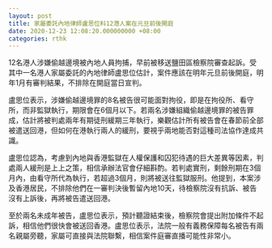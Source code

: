 ```yaml
---
layout: post
title: 家屬委託內地律師盧思位料12港人案在元旦前後開庭
date: 2020-12-23 12:08:20.000000000 +08:00
categories: rthk
---
```


12名港人涉嫌偷越邊境被內地人員拘捕，早前被移送鹽田區檢察院審查起訴。受其中一名港人家屬委託的內地律師盧思位估計，案件應該在明年元旦前後開庭，明年1月有審判結果，不排除在開庭當日宣判。

盧思位表示，涉嫌偷越邊境罪的8名被告很可能面對拘役，即是在拘役所、看守所，而非監獄執行，期限會在6個月以下。若兩名涉嫌組織偷越邊境罪的被告罪成，估計將被判處兩年有期徒刑緩期三年執行，樂觀估計所有被告會在春節前全部被遣送回港，但如何在港執行兩人的緩刑，要視乎兩地能否對這種司法協作達成共識。

盧思位認為，考慮到內地與香港監獄在人權保護和囚犯待遇的巨大差異等因素，判處兩人緩刑是上上之策，相信承辦法官會仔細斟酌。若判處實刑，剩餘刑期在3個月內，由看守所代為執行，若超過3個月，則將被送往監獄服刑。他提到，本案涉及香港居民，不排除他們在一審判決後暫留內地10天，待檢察院沒有抗訴、被告沒有上訴後，再將被告遣送回港。

至於兩名未成年被告，盧思位表示，預計聽證結束後，檢察院會提出附加條件不起訴，相信他們很快會被送回香港。盧思位表示，法院一般有義務保障每名被告有兩名親屬旁聽，家屬可直接與法院聯繫，相信案件庭審直播可能性非常小。
